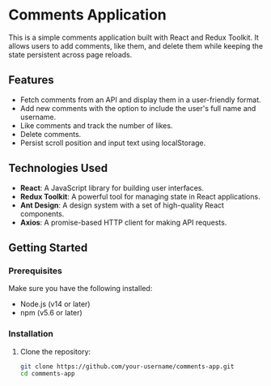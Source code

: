 # Comments Application

This is a simple comments application built with React and Redux Toolkit. It allows users to add comments, like them, and delete them while keeping the state persistent across page reloads.

## Features

- Fetch comments from an API and display them in a user-friendly format.
- Add new comments with the option to include the user's full name and username.
- Like comments and track the number of likes.
- Delete comments.
- Persist scroll position and input text using localStorage.

## Technologies Used

- **React**: A JavaScript library for building user interfaces.
- **Redux Toolkit**: A powerful tool for managing state in React applications.
- **Ant Design**: A design system with a set of high-quality React components.
- **Axios**: A promise-based HTTP client for making API requests.

## Getting Started

### Prerequisites

Make sure you have the following installed:

- Node.js (v14 or later)
- npm (v5.6 or later)

### Installation

1. Clone the repository:

   ```bash
   git clone https://github.com/your-username/comments-app.git
   cd comments-app
   ```
